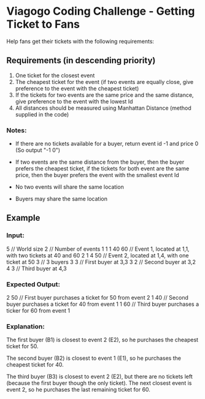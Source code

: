 # Viagogo Coding Challenge - Getting Ticket to Fans

Help fans get their tickets with the following requirements:

## Requirements (in descending priority)

1. One ticket for the closest event
2. The cheapest ticket for the event (if two events are equally close, give preference to the event with the cheapest ticket)
3. If the tickets for two events are the same price and the same distance, give preference to the event with the lowest Id
4. All distances should be measured using Manhattan Distance (method supplied in the code)

### Notes:

* If there are no tickets available for a buyer, return event id -1 and price 0 (So output "-1 0")

* If two events are the same distance from the buyer, then the buyer prefers the cheapest ticket, if the tickets for both event are the same price, then the buyer prefers the event with the smallest event Id

* No two events will share the same location

* Buyers may share the same location

## Example

### Input:

5             // World size
2             // Number of events
1 1 1 40 60   // Event 1, located at 1,1, with two tickets at 40 and 60
2 1 4 50      // Event 2, located at 1,4, with one ticket at 50
3             // 3 buyers
3 3           // First buyer at 3,3
3 2           // Second buyer at 3,2
4 3           // Third buyer at 4,3

### Expected Output:

2 50     // First buyer purchases a ticket for 50 from event 2
1 40     // Second buyer purchases a ticket for 40 from event 1
1 60     // Third buyer purchases a ticker for 60 from event 1

### Explanation:

The first buyer (B1) is closest to event 2 (E2), so he purchases the cheapest ticket for 50.

The second buyer (B2) is closest to event 1 (E1), so he purchases the cheapest ticket for 40.

The third buyer (B3) is closest to event 2 (E2), but there are no tickets left (because the first buyer though the only ticket). The next closest event is event 2, so he purchases the last remaining ticket for 60.